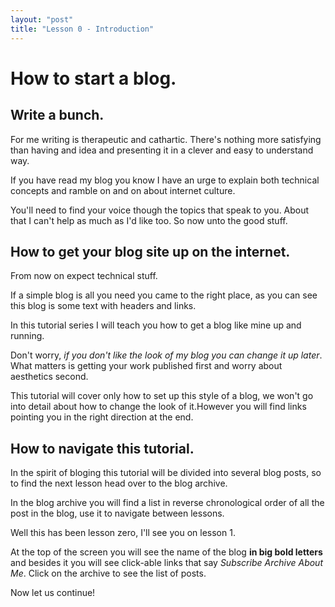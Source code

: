 ```yaml
---
layout: "post"
title: "Lesson 0 - Introduction"
---
```


# How to start a blog.

## Write a bunch. 

For me writing is therapeutic and cathartic. There's nothing more satisfying than having and idea and presenting it in a clever and easy to understand way.

If you have read my blog you know I have an urge to explain both technical concepts and ramble on and on about internet culture.

You'll need to find your voice though the topics that speak to you. About that I can't help as much as I'd like too. So now unto the good stuff.

## How to get your blog site up on the internet.

From now on expect technical stuff.

If a simple blog is all you need you came to the right place, as you can see this blog is some text with headers and links.

In this tutorial series I will teach you how to get a blog like mine up and running.

Don't worry, *if you don't like the look of my blog you can change it up later*. What matters is getting your work published first and worry about aesthetics second.

This tutorial will cover only how to set up this style of a blog, we won't go into detail about how to change the look of it.However you will find links pointing you in the right direction at the end.

## How to navigate this tutorial.

In the spirit of bloging this tutorial will be divided into several blog posts, so to find the next lesson head over to the blog archive.

In the blog archive you will find a list in reverse chronological order of all the post in the blog, use it to navigate between lessons.

Well this has been lesson zero, I'll see you on lesson 1.

At the top of the screen you will see the name of the blog **in big bold letters** and besides it you will see click-able links that say *Subscribe Archive About Me*. Click on the archive to see the list of posts.

Now let us continue!